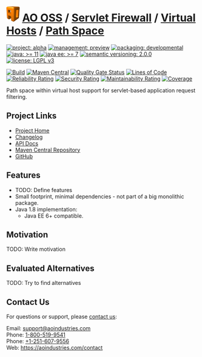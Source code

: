 # [<img src="ao-logo.png" alt="AO Logo" width="35" height="40">](https://github.com/ao-apps) [AO OSS](https://github.com/ao-apps/ao-oss) / [Servlet Firewall](https://github.com/ao-apps/ao-servlet-firewall) / [Virtual Hosts](https://github.com/ao-apps/ao-servlet-firewall-virtual-hosts) / [Path Space](https://github.com/ao-apps/ao-servlet-firewall-virtual-hosts-path-space)

[![project: alpha](https://oss.aoapps.com/ao-badges/project-alpha.svg)](https://aoindustries.com/life-cycle#project-alpha)
[![management: preview](https://oss.aoapps.com/ao-badges/management-preview.svg)](https://aoindustries.com/life-cycle#management-preview)
[![packaging: developmental](https://oss.aoapps.com/ao-badges/packaging-developmental.svg)](https://aoindustries.com/life-cycle#packaging-developmental)  
[![java: &gt;= 11](https://oss.aoapps.com/ao-badges/java-11.svg)](https://docs.oracle.com/en/java/javase/11/)
[![java ee: &gt;= 7](https://oss.aoapps.com/ao-badges/javaee-7.svg)](https://docs.oracle.com/javaee/7/)
[![semantic versioning: 2.0.0](https://oss.aoapps.com/ao-badges/semver-2.0.0.svg)](http://semver.org/spec/v2.0.0.html)
[![license: LGPL v3](https://oss.aoapps.com/ao-badges/license-lgpl-3.0.svg)](https://www.gnu.org/licenses/lgpl-3.0)

[![Build](https://github.com/ao-apps/ao-servlet-firewall-virtual-hosts-path-space/workflows/Build/badge.svg?branch=master)](https://github.com/ao-apps/ao-servlet-firewall-virtual-hosts-path-space/actions?query=workflow%3ABuild)
[![Maven Central](https://maven-badges.herokuapp.com/maven-central/com.aoapps/ao-servlet-firewall-virtual-hosts-path-space/badge.svg)](https://maven-badges.herokuapp.com/maven-central/com.aoapps/ao-servlet-firewall-virtual-hosts-path-space)
[![Quality Gate Status](https://sonarcloud.io/api/project_badges/measure?branch=master&project=com.aoapps%3Aao-servlet-firewall-virtual-hosts-path-space&metric=alert_status)](https://sonarcloud.io/dashboard?branch=master&id=com.aoapps%3Aao-servlet-firewall-virtual-hosts-path-space)
[![Lines of Code](https://sonarcloud.io/api/project_badges/measure?branch=master&project=com.aoapps%3Aao-servlet-firewall-virtual-hosts-path-space&metric=ncloc)](https://sonarcloud.io/component_measures?branch=master&id=com.aoapps%3Aao-servlet-firewall-virtual-hosts-path-space&metric=ncloc)  
[![Reliability Rating](https://sonarcloud.io/api/project_badges/measure?branch=master&project=com.aoapps%3Aao-servlet-firewall-virtual-hosts-path-space&metric=reliability_rating)](https://sonarcloud.io/component_measures?branch=master&id=com.aoapps%3Aao-servlet-firewall-virtual-hosts-path-space&metric=Reliability)
[![Security Rating](https://sonarcloud.io/api/project_badges/measure?branch=master&project=com.aoapps%3Aao-servlet-firewall-virtual-hosts-path-space&metric=security_rating)](https://sonarcloud.io/component_measures?branch=master&id=com.aoapps%3Aao-servlet-firewall-virtual-hosts-path-space&metric=Security)
[![Maintainability Rating](https://sonarcloud.io/api/project_badges/measure?branch=master&project=com.aoapps%3Aao-servlet-firewall-virtual-hosts-path-space&metric=sqale_rating)](https://sonarcloud.io/component_measures?branch=master&id=com.aoapps%3Aao-servlet-firewall-virtual-hosts-path-space&metric=Maintainability)
[![Coverage](https://sonarcloud.io/api/project_badges/measure?branch=master&project=com.aoapps%3Aao-servlet-firewall-virtual-hosts-path-space&metric=coverage)](https://sonarcloud.io/component_measures?branch=master&id=com.aoapps%3Aao-servlet-firewall-virtual-hosts-path-space&metric=Coverage)

Path space within virtual host support for servlet-based application request filtering.

## Project Links
* [Project Home](https://oss.aoapps.com/servlet-firewall/virtual-hosts/path-space/)
* [Changelog](https://oss.aoapps.com/servlet-firewall/virtual-hosts/path-space/changelog)
* [API Docs](https://oss.aoapps.com/servlet-firewall/virtual-hosts/path-space/apidocs/)
* [Maven Central Repository](https://central.sonatype.com/search?namespace=com.aoapps&q=a%3Aao-servlet-firewall-virtual-hosts-path-space)
* [GitHub](https://github.com/ao-apps/ao-servlet-firewall-virtual-hosts-path-space)

## Features
* TODO: Define features
* Small footprint, minimal dependencies - not part of a big monolithic package.
* Java 1.8 implementation:
    * Java EE 6+ compatible.

## Motivation
TODO: Write motivation

## Evaluated Alternatives
TODO: Try to find alternatives

## Contact Us
For questions or support, please [contact us](https://aoindustries.com/contact):

Email: [support@aoindustries.com](mailto:support@aoindustries.com)  
Phone: [1-800-519-9541](tel:1-800-519-9541)  
Phone: [+1-251-607-9556](tel:+1-251-607-9556)  
Web: https://aoindustries.com/contact
